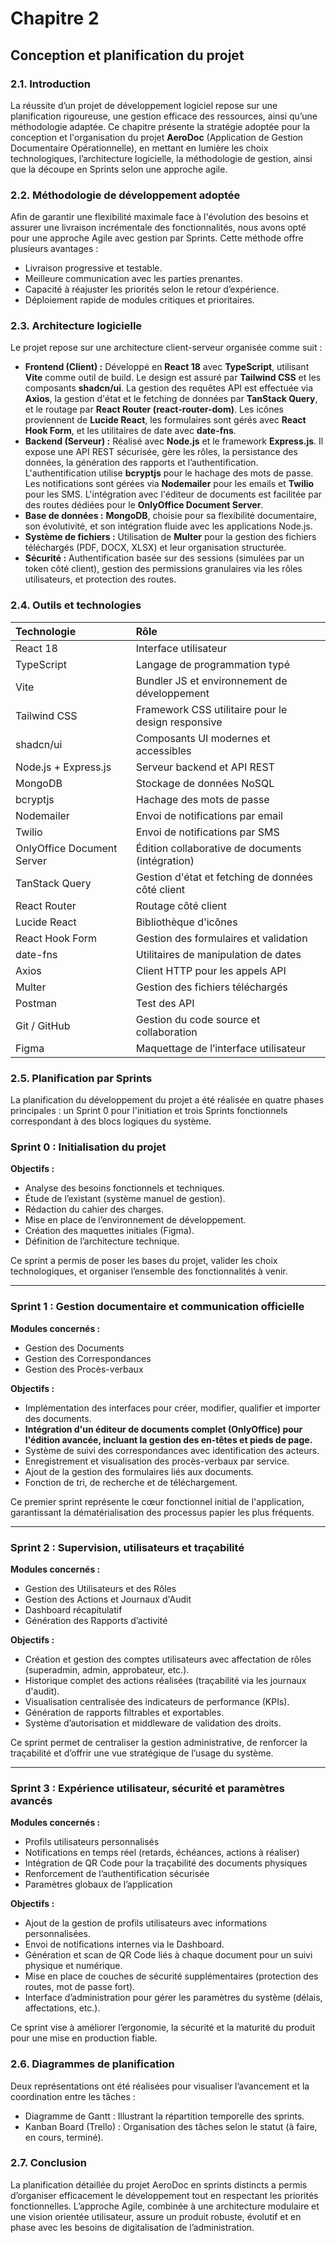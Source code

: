# Chapitre 2
## Conception et planification du projet

### 2.1. Introduction

La réussite d’un projet de développement logiciel repose sur une planification rigoureuse, une gestion efficace des ressources, ainsi qu’une méthodologie adaptée. Ce chapitre présente la stratégie adoptée pour la conception et l'organisation du projet **AeroDoc** (Application de Gestion Documentaire Opérationnelle), en mettant en lumière les choix technologiques, l’architecture logicielle, la méthodologie de gestion, ainsi que la découpe en Sprints selon une approche agile.

### 2.2. Méthodologie de développement adoptée

Afin de garantir une flexibilité maximale face à l'évolution des besoins et assurer une livraison incrémentale des fonctionnalités, nous avons opté pour une approche Agile avec gestion par Sprints. Cette méthode offre plusieurs avantages :
*   Livraison progressive et testable.
*   Meilleure communication avec les parties prenantes.
*   Capacité à réajuster les priorités selon le retour d’expérience.
*   Déploiement rapide de modules critiques et prioritaires.

### 2.3. Architecture logicielle

Le projet repose sur une architecture client-serveur organisée comme suit :

*   **Frontend (Client) :** Développé en **React 18** avec **TypeScript**, utilisant **Vite** comme outil de build. Le design est assuré par **Tailwind CSS** et les composants **shadcn/ui**. La gestion des requêtes API est effectuée via **Axios**, la gestion d'état et le fetching de données par **TanStack Query**, et le routage par **React Router (react-router-dom)**. Les icônes proviennent de **Lucide React**, les formulaires sont gérés avec **React Hook Form**, et les utilitaires de date avec **date-fns**.
*   **Backend (Serveur) :** Réalisé avec **Node.js** et le framework **Express.js**. Il expose une API REST sécurisée, gère les rôles, la persistance des données, la génération des rapports et l’authentification. L'authentification utilise **bcryptjs** pour le hachage des mots de passe. Les notifications sont gérées via **Nodemailer** pour les emails et **Twilio** pour les SMS. L'intégration avec l'éditeur de documents est facilitée par des routes dédiées pour le **OnlyOffice Document Server**.
*   **Base de données :** **MongoDB**, choisie pour sa flexibilité documentaire, son évolutivité, et son intégration fluide avec les applications Node.js.
*   **Système de fichiers :** Utilisation de **Multer** pour la gestion des fichiers téléchargés (PDF, DOCX, XLSX) et leur organisation structurée.
*   **Sécurité :** Authentification basée sur des sessions (simulées par un token côté client), gestion des permissions granulaires via les rôles utilisateurs, et protection des routes.

### 2.4. Outils et technologies

| Technologie           | Rôle                                                              |
| :--------------------- | :---------------------------------------------------------------- |
| React 18               | Interface utilisateur                                             |
| TypeScript             | Langage de programmation typé                                     |
| Vite                   | Bundler JS et environnement de développement                      |
| Tailwind CSS           | Framework CSS utilitaire pour le design responsive                |
| shadcn/ui              | Composants UI modernes et accessibles                             |
| Node.js + Express.js   | Serveur backend et API REST                                       |
| MongoDB                | Stockage de données NoSQL                                         |
| bcryptjs               | Hachage des mots de passe                                         |
| Nodemailer             | Envoi de notifications par email                                  |
| Twilio                 | Envoi de notifications par SMS                                    |
| OnlyOffice Document Server | Édition collaborative de documents (intégration)                  |
| TanStack Query         | Gestion d'état et fetching de données côté client                 |
| React Router           | Routage côté client                                               |
| Lucide React           | Bibliothèque d'icônes                                             |
| React Hook Form        | Gestion des formulaires et validation                             |
| date-fns               | Utilitaires de manipulation de dates                              |
| Axios                  | Client HTTP pour les appels API                                   |
| Multer                 | Gestion des fichiers téléchargés                                  |
| Postman                | Test des API                                                      |
| Git / GitHub           | Gestion du code source et collaboration                           |
| Figma                  | Maquettage de l’interface utilisateur                             |

### 2.5. Planification par Sprints

La planification du développement du projet a été réalisée en quatre phases principales : un Sprint 0 pour l'initiation et trois Sprints fonctionnels correspondant à des blocs logiques du système.

### Sprint 0 : Initialisation du projet

**Objectifs :**
*   Analyse des besoins fonctionnels et techniques.
*   Étude de l’existant (système manuel de gestion).
*   Rédaction du cahier des charges.
*   Mise en place de l’environnement de développement.
*   Création des maquettes initiales (Figma).
*   Définition de l’architecture technique.

Ce sprint a permis de poser les bases du projet, valider les choix technologiques, et organiser l’ensemble des fonctionnalités à venir.

---

### Sprint 1 : Gestion documentaire et communication officielle

**Modules concernés :**
*   Gestion des Documents
*   Gestion des Correspondances
*   Gestion des Procès-verbaux

**Objectifs :**
*   Implémentation des interfaces pour créer, modifier, qualifier et importer des documents.
*   **Intégration d'un éditeur de documents complet (OnlyOffice) pour l'édition avancée, incluant la gestion des en-têtes et pieds de page.**
*   Système de suivi des correspondances avec identification des acteurs.
*   Enregistrement et visualisation des procès-verbaux par service.
*   Ajout de la gestion des formulaires liés aux documents.
*   Fonction de tri, de recherche et de téléchargement.

Ce premier sprint représente le cœur fonctionnel initial de l'application, garantissant la dématérialisation des processus papier les plus fréquents.

---

### Sprint 2 : Supervision, utilisateurs et traçabilité

**Modules concernés :**
*   Gestion des Utilisateurs et des Rôles
*   Gestion des Actions et Journaux d'Audit
*   Dashboard récapitulatif
*   Génération des Rapports d’activité

**Objectifs :**
*   Création et gestion des comptes utilisateurs avec affectation de rôles (superadmin, admin, approbateur, etc.).
*   Historique complet des actions réalisées (traçabilité via les journaux d'audit).
*   Visualisation centralisée des indicateurs de performance (KPIs).
*   Génération de rapports filtrables et exportables.
*   Système d’autorisation et middleware de validation des droits.

Ce sprint permet de centraliser la gestion administrative, de renforcer la traçabilité et d’offrir une vue stratégique de l’usage du système.

---

### Sprint 3 : Expérience utilisateur, sécurité et paramètres avancés

**Modules concernés :**
*   Profils utilisateurs personnalisés
*   Notifications en temps réel (retards, échéances, actions à réaliser)
*   Intégration de QR Code pour la traçabilité des documents physiques
*   Renforcement de l’authentification sécurisée
*   Paramètres globaux de l’application

**Objectifs :**
*   Ajout de la gestion de profils utilisateurs avec informations personnalisées.
*   Envoi de notifications internes via le Dashboard.
*   Génération et scan de QR Code liés à chaque document pour un suivi physique et numérique.
*   Mise en place de couches de sécurité supplémentaires (protection des routes, mot de passe fort).
*   Interface d’administration pour gérer les paramètres du système (délais, affectations, etc.).

Ce sprint vise à améliorer l’ergonomie, la sécurité et la maturité du produit pour une mise en production fiable.

### 2.6. Diagrammes de planification

Deux représentations ont été réalisées pour visualiser l’avancement et la coordination entre les tâches :
*   Diagramme de Gantt : Illustrant la répartition temporelle des sprints.
*   Kanban Board (Trello) : Organisation des tâches selon le statut (à faire, en cours, terminé).

### 2.7. Conclusion

La planification détaillée du projet AeroDoc en sprints distincts a permis d’organiser efficacement le développement tout en respectant les priorités fonctionnelles. L’approche Agile, combinée à une architecture modulaire et une vision orientée utilisateur, assure un produit robuste, évolutif et en phase avec les besoins de digitalisation de l’administration.